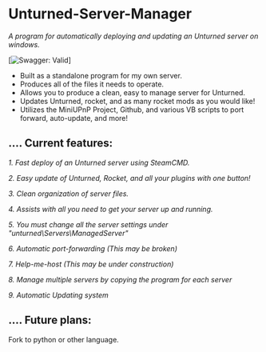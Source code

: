 # Unturned-Server-Manager
*A program for automatically deploying and updating an Unturned server on windows.*

[![Swagger: Valid](https://img.shields.io/swagger/valid/3.0?specUrl=https%3A%2F%2Fraw.githubusercontent.com%2FOAI%2FOpenAPI-Specification%2Fmaster%2Fexamples%2Fv2.0%2Fjson%2Fpetstore-expanded.json)]


- Built as a standalone program for my own server.
- Produces all of the files it needs to operate.
- Allows you to produce a clean, easy to manage server for Unturned.
- Updates Unturned, rocket, and as many rocket mods as you would like!
- Utilizes the MiniUPnP Project, Github, and various VB scripts to port forward, auto-update, and more!


## .... Current features:

*1. Fast deploy of an Unturned server using SteamCMD.*

*2. Easy update of Unturned, Rocket, and all your plugins with one button!*

*3. Clean organization of server files.*

*4. Assists with all you need to get your server up and running.*

*5. You must change all the server settings under "unturned\Servers\ManagedServer"*

*6. Automatic port-forwarding (This may be broken)*

*7. Help-me-host (This may be under construction)*

*8. Manage multiple servers by copying the program for each server*

*9. Automatic Updating system*

## .... Future plans:

Fork to python or other language.

